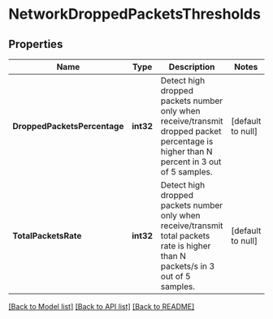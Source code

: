 # NetworkDroppedPacketsThresholds

## Properties
Name | Type | Description | Notes
------------ | ------------- | ------------- | -------------
**DroppedPacketsPercentage** | **int32** | Detect high dropped packets number only when receive/transmit dropped packet percentage is higher than N percent in 3 out of 5 samples. | [default to null]
**TotalPacketsRate** | **int32** | Detect high dropped packets number only when receive/transmit total packets rate is higher than N packets/s in 3 out of 5 samples. | [default to null]

[[Back to Model list]](../README.md#documentation-for-models) [[Back to API list]](../README.md#documentation-for-api-endpoints) [[Back to README]](../README.md)


